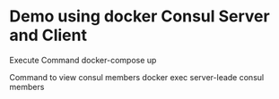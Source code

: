 # Demo using docker Consul Server and Client

Execute Command
docker-compose up


Command to view consul members
docker exec server-leade consul members


